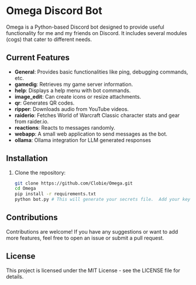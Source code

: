 # Omega Discord Bot

Omega is a Python-based Discord bot designed to provide useful functionality for me and my friends on Discord. It includes several modules (cogs) that cater to different needs.

## Current Features

- **General**: Provides basic functionalities like ping, debugging commands, etc.
- **gamedig**: Retrieves my game server information.
- **help**: Displays a help menu with bot commands.
- **image_edit**: Can create icons or resize attachments.
- **qr**: Generates QR codes.
- **ripper**: Downloads audio from YouTube videos.
- **raiderio**: Fetches World of Warcraft Classic character stats and gear from raider.io.
- **reactions**: Reacts to messages randomly.
- **webapp**: A small web application to send messages as the bot.
- **ollama**: Ollama integration for LLM generated responses


## Installation

1. Clone the repository:
   ```bash
   git clone https://github.com/Clobie/Omega.git
   cd Omega
   pip install -r requirements.txt
   python bot.py # This will generate your secrets file.  Add your key, and re-run.
   ```


## Contributions

Contributions are welcome! If you have any suggestions or want to add more features, feel free to open an issue or submit a pull request.

## License

This project is licensed under the MIT License - see the LICENSE file for details.
